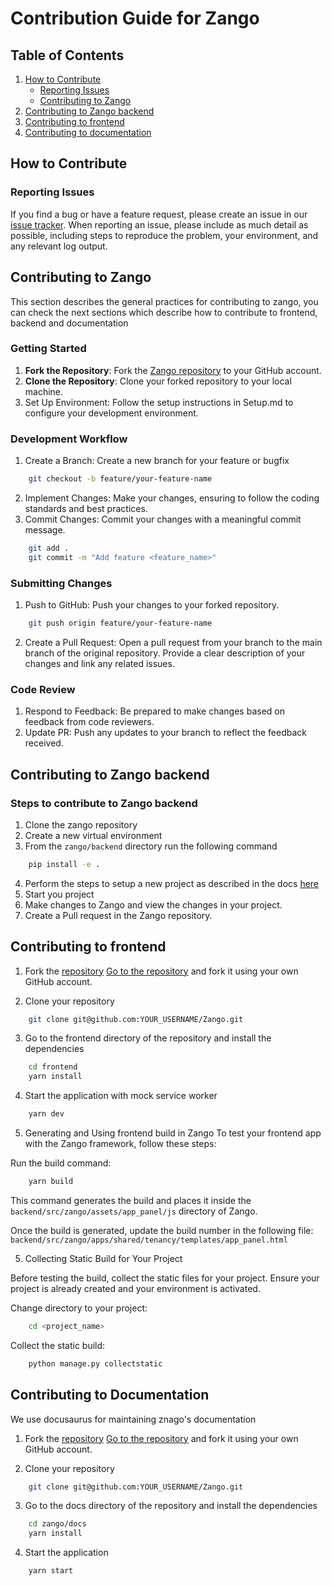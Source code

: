 # Contribution Guide for Zango

## Table of Contents
1. [How to Contribute](#how-to-contribute)
    - [Reporting Issues](#reporting-issues)
    - [Contributing to Zango](#contributing-to-zango)
2. [Contributing to Zango backend](#contributing-to-zango-backend)
3. [Contributing to frontend](#contributing-to-frontend)
4. [Contributing to documentation](#contributing-to-documentation)


## How to Contribute

### Reporting Issues
If you find a bug or have a feature request, please create an issue in our [issue tracker](https://github.com/Healthlane-Technologies/Zango/issues). When reporting an issue, please include as much detail as possible, including steps to reproduce the problem, your environment, and any relevant log output.

## Contributing to Zango

This section describes the general practices for contributing to zango, you can check the next sections which describe how to contribute to frontend, backend and documentation

### Getting Started
1. **Fork the Repository**: Fork the [Zango repository](https://github.com/Healthlane-Technologies/Zango) to your GitHub account.
2. **Clone the Repository**: Clone your forked repository to your local machine.
3. Set Up Environment: Follow the setup instructions in Setup.md to configure your development environment.

### Development Workflow

1. Create a Branch: Create a new branch for your feature or bugfix
```bash
    git checkout -b feature/your-feature-name
```
2. Implement Changes: Make your changes, ensuring to follow the coding standards and best practices.
3. Commit Changes: Commit your changes with a meaningful commit message.
```bash
    git add .
    git commit -m "Add feature <feature_name>"
```

### Submitting Changes
1. Push to GitHub: Push your changes to your forked repository.
```bash
    git push origin feature/your-feature-name
```
2. Create a Pull Request: Open a pull request from your branch to the main branch of the original repository. Provide a clear description of your changes and link any related issues.

### Code Review
1. Respond to Feedback: Be prepared to make changes based on feedback from code reviewers.
2. Update PR: Push any updates to your branch to reflect the feedback received.

## Contributing to Zango backend

### Steps to contribute to Zango backend
1. Clone the zango repository
2. Create a new virtual environment
3. From the `zango/backend` directory run the following command
```bash
    pip install -e .
```
4. Perform the steps to setup a new project as described in the docs [here](https://www.zango.dev/docs/core/getting-started/installing-zelthy/manual#zango-the-zango-cli)
5. Start you project
6. Make changes to Zango and view the changes in your project.
7. Create a Pull request in the Zango repository.

## Contributing to frontend

1. Fork the [repository](https://github.com/Healthlane-Technologies/Zango)
[Go to the repository](https://github.com/Healthlane-Technologies/Zango) and fork it using your own GitHub account.

2. Clone your repository
```bash
    git clone git@github.com:YOUR_USERNAME/Zango.git
```

3. Go to the frontend directory of the repository and install the dependencies

```bash
    cd frontend
    yarn install
```

4. Start the application with mock service worker

```bash
    yarn dev
```

5. Generating and Using frontend build in Zango
To test your frontend app with the Zango framework, follow these steps:

Run the build command:

```bash
    yarn build
```
This command generates the build and places it inside the `backend/src/zango/assets/app_panel/js` directory of Zango.


Once the build is generated, update the build number in the following file:
`backend/src/zango/apps/shared/tenancy/templates/app_panel.html`

5. Collecting Static Build for Your Project

Before testing the build, collect the static files for your project. Ensure your project is already created and your environment is activated.

Change directory to your project:
```bash
    cd <project_name>
```

Collect the static build:

```bash
    python manage.py collectstatic
```

## Contributing to Documentation

We use docusaurus for maintaining znago's documentation

1. Fork the [repository](https://github.com/Healthlane-Technologies/Zango)
[Go to the repository](https://github.com/Healthlane-Technologies/Zango) and fork it using your own GitHub account.

2. Clone your repository
```bash
    git clone git@github.com:YOUR_USERNAME/Zango.git
```

3. Go to the docs directory of the repository and install the dependencies

```bash
    cd zango/docs
    yarn install
```

4. Start the application

```bash
    yarn start
```